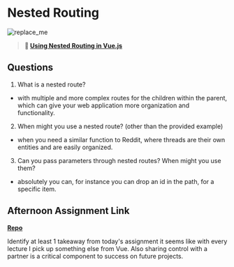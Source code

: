 # Nested Routing

![replace_me](https://codeworks.blob.core.windows.net/public/assets/img/illustrations/placeholder.svg)

> **📖 [Using Nested Routing in Vue.js](https://codeworksacademy.com/fs-student-guide/resources/wk6/04-Child-Routes)**

## Questions

1. What is a nested route?
 - with multiple and more complex routes for the children within the parent, which can give your web application more organization and functionality.

2. When might you use a nested route? (other than the provided example)
 - when you need a similar function to Reddit, where threads are their own entities and are easily organized.

3. Can you pass parameters through nested routes? When might you use them?
 - absolutely you can, for instance you can drop an id in the path, for a specific item.

## Afternoon Assignment Link

**[Repo](https://github.com/DaneBarber/Blogger)**

Identify at least 1 takeaway from today's assignment
it seems like with every lecture I pick up something else from Vue.  Also sharing control with a partner is a critical component to success on future projects.